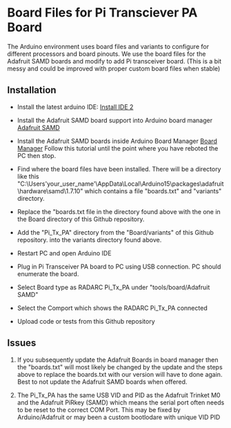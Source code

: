 # Board Files for Pi Transciever PA Board

The Arduino environment uses board files and variants to configure for different processors and board pinouts.
We use the board files for the Adafruit SAMD boards and modify to add Pi transceiver board. (This is a bit messy and could be improved with proper custom board files when stable)

## Installation

- Install the latest arduino IDE: [Install IDE 2](https://docs.arduino.cc/software/ide-v2/tutorials/getting-started/ide-v2-downloading-and-installing)

- Install the Adafruit SAMD board support into Arduino board manager [Adafruit SAMD](https://learn.adafruit.com/adafruit-trinket-m0-circuitpython-arduino/arduino-ide-setup)

- Install the Adafruit SAMD boards inside Arduino Board Manager [Board Manager](https://learn.adafruit.com/adafruit-trinket-m0-circuitpython-arduino/using-with-arduino-ide) Follow this tutorial until the point where you have reboted the PC then stop.

- Find where the board files have been installed. There will be a directory like this "C:\Users\'your_user_name'\AppData\Local\Arduino15\packages\adafruit\hardware\samd\1.7.10" which contains a file "boards.txt" and "variants" directory.

- Replace the "boards.txt file in the directory found above with the one in the Board directory of this Github repository.

- Add the "Pi_Tx_PA" directory from the "Board/variants" of this Github repository. into the variants directory found above.

- Restart PC and open Arduino IDE

- Plug in Pi Transceiver PA board to PC using USB connection. PC should enumerate the board.

- Select Board type as RADARC Pi_Tx_PA under "tools/board/Adafruit SAMD"

- Select the Comport which shows the RADARC Pi_Tx_PA connected

- Upload code or tests from this Github repository


## Issues

1.  If you subsequently update the Adafruit Boards in board manager then the "boards.txt" will most likely be changed by the update and the steps above to replace the boards.txt with our version will have to done again. Best to not update the Adafruit SAMD boards when offered.

2. The Pi_Tx_PA has the same USB VID and PID as the Adafruit Trinket M0 and the Adafruit PiRkey (SAMD) which means the serial port often needs to be reset to the correct COM Port. This may be fixed by Arduino/Adafruit or may been a custom bootlodare with unique VID PID
    